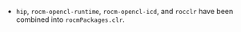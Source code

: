 - `hip`, `rocm-opencl-runtime`, `rocm-opencl-icd`, and `rocclr` have been combined into `rocmPackages.clr`.